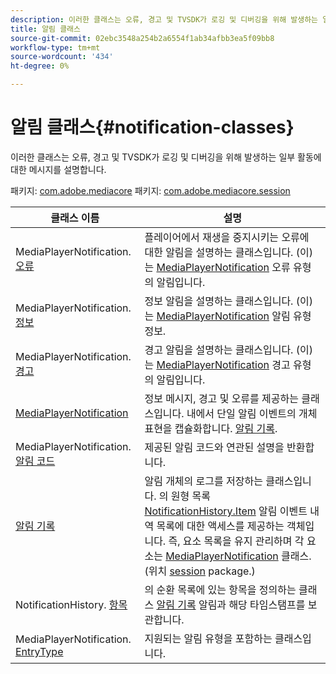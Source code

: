 ```yaml
---
description: 이러한 클래스는 오류, 경고 및 TVSDK가 로깅 및 디버깅을 위해 발생하는 일부 활동에 대한 메시지를 설명합니다.
title: 알림 클래스
source-git-commit: 02ebc3548a254b2a6554f1ab34afbb3ea5f09bb8
workflow-type: tm+mt
source-wordcount: '434'
ht-degree: 0%

---
```


# 알림 클래스{#notification-classes}

이러한 클래스는 오류, 경고 및 TVSDK가 로깅 및 디버깅을 위해 발생하는 일부 활동에 대한 메시지를 설명합니다.

패키지: [com.adobe.mediacore](https://help.adobe.com/en_US/primetime/api/psdk/javadoc_1.4/com/adobe/mediacore/package-summary.html)  패키지: [com.adobe.mediacore.session](https://help.adobe.com/en_US/primetime/api/psdk/javadoc_1.4/com/adobe/mediacore/session/package-summary.html)

| 클래스 이름 | 설명 |
|---|---|
| MediaPlayerNotification. [오류](https://help.adobe.com/en_US/primetime/api/psdk/javadoc_1.4/com/adobe/mediacore/MediaPlayerNotification.Error.html) | 플레이어에서 재생을 중지시키는 오류에 대한 알림을 설명하는 클래스입니다. (이)는 [MediaPlayerNotification](https://help.adobe.com/en_US/primetime/api/psdk/javadoc_1.4/com/adobe/mediacore/MediaPlayerNotification.html) 오류 유형의 알림입니다. |
| MediaPlayerNotification. [정보](https://help.adobe.com/en_US/primetime/api/psdk/javadoc_1.4/com/adobe/mediacore/MediaPlayerNotification.Info.html) | 정보 알림을 설명하는 클래스입니다. (이)는 [MediaPlayerNotification](https://help.adobe.com/en_US/primetime/api/psdk/javadoc_1.4/com/adobe/mediacore/MediaPlayerNotification.html) 알림 유형 정보. |
| MediaPlayerNotification. [경고](https://help.adobe.com/en_US/primetime/api/psdk/javadoc_1.4/com/adobe/mediacore/MediaPlayerNotification.Warning.html) | 경고 알림을 설명하는 클래스입니다. (이)는 [MediaPlayerNotification](https://help.adobe.com/en_US/primetime/api/psdk/javadoc_1.4/com/adobe/mediacore/MediaPlayerNotification.html) 경고 유형의 알림입니다. |
| [MediaPlayerNotification](https://help.adobe.com/en_US/primetime/api/psdk/javadoc_1.4/com/adobe/mediacore/MediaPlayerNotification.html) | 정보 메시지, 경고 및 오류를 제공하는 클래스입니다. 내에서 단일 알림 이벤트의 개체 표현을 캡슐화합니다. [알림 기록](https://help.adobe.com/en_US/primetime/api/psdk/javadoc_1.4/com/adobe/mediacore/session/NotificationHistory.html). |
| MediaPlayerNotification. [알림 코드](https://help.adobe.com/en_US/primetime/api/psdk/javadoc_1.4/com/adobe/mediacore/MediaPlayerNotification.NotificationCode.html) | 제공된 알림 코드와 연관된 설명을 반환합니다. |
| [알림 기록](https://help.adobe.com/en_US/primetime/api/psdk/javadoc_1.4/com/adobe/mediacore/session/NotificationHistory.html) | 알림 개체의 로그를 저장하는 클래스입니다. 의 원형 목록 [NotificationHistory.Item](https://help.adobe.com/en_US/primetime/api/psdk/javadoc_1.4/com/adobe/mediacore/session/NotificationHistory.Item.html) 알림 이벤트 내역 목록에 대한 액세스를 제공하는 객체입니다. 즉, 요소 목록을 유지 관리하며 각 요소는 [MediaPlayerNotification](https://help.adobe.com/en_US/primetime/api/psdk/javadoc_1.4/com/adobe/mediacore/MediaPlayerNotification.html) 클래스. (위치 [session](https://help.adobe.com/en_US/primetime/api/psdk/javadoc_1.4/com/adobe/mediacore/session/package-summary.html) package.) |
| NotificationHistory. [항목](https://help.adobe.com/en_US/primetime/api/psdk/javadoc_1.4/com/adobe/mediacore/session/NotificationHistory.Item.html) | 의 순환 목록에 있는 항목을 정의하는 클래스 [알림 기록](https://help.adobe.com/en_US/primetime/api/psdk/javadoc_1.4/com/adobe/mediacore/session/NotificationHistory.html) 알림과 해당 타임스탬프를 보관합니다. |
| MediaPlayerNotification. [EntryType](https://help.adobe.com/en_US/primetime/api/psdk/javadoc_1.4/com/adobe/mediacore/MediaPlayerNotification.EntryType.html) | 지원되는 알림 유형을 포함하는 클래스입니다. |

